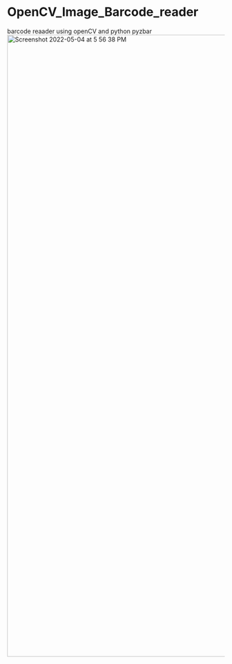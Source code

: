 # OpenCV_Image_Barcode_reader
barcode reaader using openCV and python pyzbar
<img width="1440" alt="Screenshot 2022-05-04 at 5 56 38 PM" src="https://user-images.githubusercontent.com/99599915/166681570-844a8592-9506-4328-93a5-8440c8606d5f.png">
